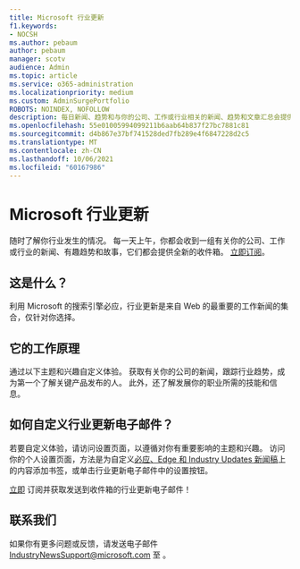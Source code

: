 ```yaml
---
title: Microsoft 行业更新
f1.keywords:
- NOCSH
ms.author: pebaum
author: pebaum
manager: scotv
audience: Admin
ms.topic: article
ms.service: o365-administration
ms.localizationpriority: medium
ms.custom: AdminSurgePortfolio
ROBOTS: NOINDEX, NOFOLLOW
description: 每日新闻、趋势和与你的公司、工作或行业相关的新闻、趋势和文章汇总会提供全新的收件箱。
ms.openlocfilehash: 55e01005994099211b6aab64b837f27bc7881c81
ms.sourcegitcommit: d4b867e37bf741528ded7fb289e4f6847228d2c5
ms.translationtype: MT
ms.contentlocale: zh-CN
ms.lasthandoff: 10/06/2021
ms.locfileid: "60167986"
---
```

# <a name="microsoft-industry-updates"></a>Microsoft 行业更新

随时了解你行业发生的情况。 每一天上午，你都会收到一组有关你的公司、工作或行业的新闻、有趣趋势和故事，它们都会提供全新的收件箱。 [立即订阅](https://www.bing.com/news/professional?pn=setting&mkt=en-us&asnl=1&form)。

## <a name="what-is-it"></a>这是什么？

利用 Microsoft 的搜索引擎必应，行业更新是来自 Web 的最重要的工作新闻的集合，仅针对你选择。

## <a name="how-does-it-work"></a>它的工作原理

通过以下主题和兴趣自定义体验。 获取有关你的公司的新闻，跟踪行业趋势，成为第一个了解关键产品发布的人。 此外，还了解发展你的职业所需的技能和信息。

## <a name="how-do-i-customize-my-industry-updates-email"></a>如何自定义行业更新电子邮件？

若要自定义体验，请访问设置页面，以遵循对你有重要影响的主题和兴趣。 访问你的个人设置页面，方法是为自定义[必应、Edge 和 Industry Updates 新闻稿](https://www.bing.com/news/professional?pn=setting&mkt=en-us&form=BAWLOG&frb=1)上的内容添加书签，或单击行业更新电子邮件中的设置按钮。

[立即](https://www.bing.com/news/professional?pn=setting&mkt=en-us&asnl=1&form=BAWLOG&frb=1) 订阅并获取发送到收件箱的行业更新电子邮件！

## <a name="contact-us"></a>联系我们

如果你有更多问题或反馈，请发送电子邮件 <IndustryNewsSupport@microsoft.com> 至 。
